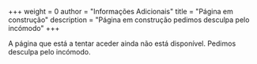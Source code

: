 +++
weight = 0
author = "Informações Adicionais"
title = "Página em construção"
description = "Página em construção pedimos desculpa pelo incómodo"
+++


A página que está a tentar aceder ainda não está disponível. Pedimos desculpa pelo incómodo.